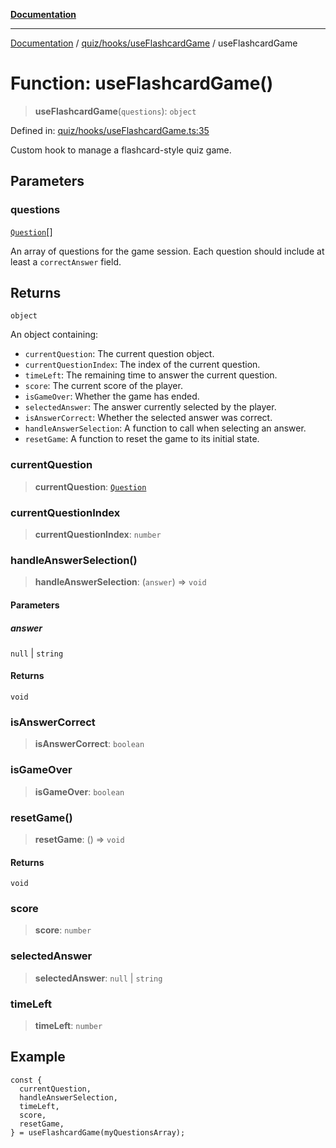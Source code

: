 [**Documentation**](../../../../README.md)

***

[Documentation](../../../../README.md) / [quiz/hooks/useFlashcardGame](../README.md) / useFlashcardGame

# Function: useFlashcardGame()

> **useFlashcardGame**(`questions`): `object`

Defined in: [quiz/hooks/useFlashcardGame.ts:35](https://github.com/Projet-Clovis/flashcard-games/blob/cdaa1ee741a03ae1c8c76b5e87cd54da494e38ee/src/quiz/hooks/useFlashcardGame.ts#L35)

Custom hook to manage a flashcard-style quiz game.

## Parameters

### questions

[`Question`](../../../../shared/types/flashcardTypes/type-aliases/Question.md)[]

An array of questions for the game session.
Each question should include at least a `correctAnswer` field.

## Returns

`object`

An object containing:
- `currentQuestion`: The current question object.
- `currentQuestionIndex`: The index of the current question.
- `timeLeft`: The remaining time to answer the current question.
- `score`: The current score of the player.
- `isGameOver`: Whether the game has ended.
- `selectedAnswer`: The answer currently selected by the player.
- `isAnswerCorrect`: Whether the selected answer was correct.
- `handleAnswerSelection`: A function to call when selecting an answer.
- `resetGame`: A function to reset the game to its initial state.

### currentQuestion

> **currentQuestion**: [`Question`](../../../../shared/types/flashcardTypes/type-aliases/Question.md)

### currentQuestionIndex

> **currentQuestionIndex**: `number`

### handleAnswerSelection()

> **handleAnswerSelection**: (`answer`) => `void`

#### Parameters

##### answer

`null` | `string`

#### Returns

`void`

### isAnswerCorrect

> **isAnswerCorrect**: `boolean`

### isGameOver

> **isGameOver**: `boolean`

### resetGame()

> **resetGame**: () => `void`

#### Returns

`void`

### score

> **score**: `number`

### selectedAnswer

> **selectedAnswer**: `null` \| `string`

### timeLeft

> **timeLeft**: `number`

## Example

```tsx
const {
  currentQuestion,
  handleAnswerSelection,
  timeLeft,
  score,
  resetGame,
} = useFlashcardGame(myQuestionsArray);
```
